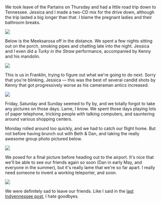 We took leave of the Partains on Thursday and had a little road trip down to Tennessee.  Jessica and I made a two-CD mix for the drive down, although the trip lasted a big longer than that.  I blame the pregnant ladies and their bathroom breaks.

<img src="http://threebrothers.org/brendan/blog/files/01tf.jpg" />

Below is the Meeksarosa off in the distance.  We spent a few nights sitting out on the porch, smoking pipes and chatting late into the night.  Jessica and I even did a <em>Turky in the Straw</em> performance, accompanied by Kenny and his mandolin.

<img src="http://threebrothers.org/brendan/blog/files/02tf.jpg" />

This is us in Franklin, trying to figure out what we're going to do next.  Sorry that you're blinking, Jessica &mdash; this was the best of several candid shots by Kenny that got progressively worse as his cameraman antics increased.

<img src="http://threebrothers.org/brendan/blog/files/03tf.jpg" />

Friday, Saturday and Sunday seemed to fly by, and we totally forgot to take any pictures on those days.  Lame, I know.  We spent those days playing lots of paper telephone, tricking people with talking computers, and sauntering around various shopping centers.

Monday rolled around too quickly, and we had to catch our flight home.  But not before having brunch out with Beth &amp; Dan, and taking the really awesome group photo pictured below.

<img src="http://threebrothers.org/brendan/blog/files/04tf.jpg" />

We posed for a final picture before heading out to the airport.  It's nice that we'll be able to see our friends again so soon (Dan in early May, and everyone in the summer), but it's really lame that we're so far apart.  I really need someone to invent a working teleporter, and soon.

<img src="http://threebrothers.org/brendan/blog/files/05tf.jpg" />

We were definitely sad to leave our friends.  Like I said in the <a href="http://threebrothers.org/brendan/blog/articles/2008/04/19/indyennessee-trip-wednesday-thursday">last Indyennessee post</a>, I hate goodbyes.